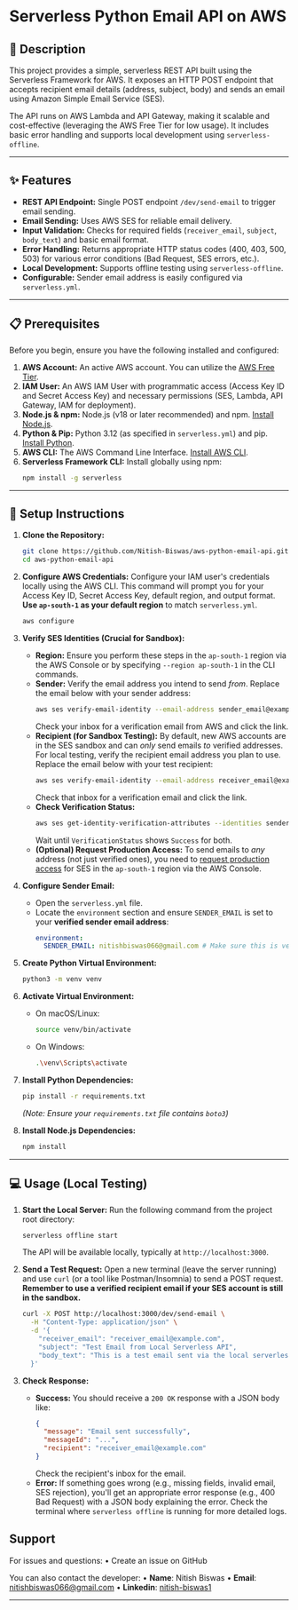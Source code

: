 # Serverless Python Email API on AWS

## 📜 Description

This project provides a simple, serverless REST API built using the Serverless Framework for AWS. It exposes an HTTP POST endpoint that accepts recipient email details (address, subject, body) and sends an email using Amazon Simple Email Service (SES).

The API runs on AWS Lambda and API Gateway, making it scalable and cost-effective (leveraging the AWS Free Tier for low usage). It includes basic error handling and supports local development using `serverless-offline`.

---

## ✨ Features

* **REST API Endpoint:** Single POST endpoint `/dev/send-email` to trigger email sending.
* **Email Sending:** Uses AWS SES for reliable email delivery.
* **Input Validation:** Checks for required fields (`receiver_email`, `subject`, `body_text`) and basic email format.
* **Error Handling:** Returns appropriate HTTP status codes (400, 403, 500, 503) for various error conditions (Bad Request, SES errors, etc.).
* **Local Development:** Supports offline testing using `serverless-offline`.
* **Configurable:** Sender email address is easily configured via `serverless.yml`.

---

## 📋 Prerequisites

Before you begin, ensure you have the following installed and configured:

1.  **AWS Account:** An active AWS account. You can utilize the [AWS Free Tier](https://aws.amazon.com/free/).
2.  **IAM User:** An AWS IAM User with programmatic access (Access Key ID and Secret Access Key) and necessary permissions (SES, Lambda, API Gateway, IAM for deployment).
3.  **Node.js & npm:** Node.js (v18 or later recommended) and npm. [Install Node.js](https://nodejs.org/).
4.  **Python & Pip:** Python 3.12 (as specified in `serverless.yml`) and pip. [Install Python](https://www.python.org/).
5.  **AWS CLI:** The AWS Command Line Interface. [Install AWS CLI](https://aws.amazon.com/cli/).
6.  **Serverless Framework CLI:** Install globally using npm:
    ```bash
    npm install -g serverless
    ```

---

## 🚀 Setup Instructions

1.  **Clone the Repository:**
    ```bash
    git clone https://github.com/Nitish-Biswas/aws-python-email-api.git
    cd aws-python-email-api
    ```

2.  **Configure AWS Credentials:** Configure your IAM user's credentials locally using the AWS CLI. This command will prompt you for your Access Key ID, Secret Access Key, default region, and output format. **Use `ap-south-1` as your default region** to match `serverless.yml`.
    ```bash
    aws configure
    ```

3.  **Verify SES Identities (Crucial for Sandbox):**
    * **Region:** Ensure you perform these steps in the `ap-south-1` region via the AWS Console or by specifying `--region ap-south-1` in the CLI commands.
    * **Sender:** Verify the email address you intend to send *from*. Replace the email below with your sender address:
        ```bash
        aws ses verify-email-identity --email-address sender_email@example.com
        ```
        Check your inbox for a verification email from AWS and click the link.
    * **Recipient (for Sandbox Testing):** By default, new AWS accounts are in the SES sandbox and can *only* send emails *to* verified addresses. For local testing, verify the recipient email address you plan to use. Replace the email below with your test recipient:
        ```bash
        aws ses verify-email-identity --email-address receiver_email@example.com
        ```
        Check that inbox for a verification email and click the link.
    * **Check Verification Status:**
        ```bash
        aws ses get-identity-verification-attributes --identities sender_email@example.com receiver_email@example.com
        ```
        Wait until `VerificationStatus` shows `Success` for both.
    * **(Optional) Request Production Access:** To send emails to *any* address (not just verified ones), you need to [request production access](https://docs.aws.amazon.com/ses/latest/dg/request-production-access.html) for SES in the `ap-south-1` region via the AWS Console.

4.  **Configure Sender Email:**
    * Open the `serverless.yml` file.
    * Locate the `environment` section and ensure `SENDER_EMAIL` is set to your **verified sender email address**:
        ```yaml
        environment:
          SENDER_EMAIL: nitishbiswas066@gmail.com # Make sure this is verified in SES ap-south-1
        ```

5.  **Create Python Virtual Environment:**
    ```bash
    python3 -m venv venv
    ```

6.  **Activate Virtual Environment:**
    * On macOS/Linux:
        ```bash
        source venv/bin/activate
        ```
    * On Windows:
        ```bash
        .\venv\Scripts\activate
        ```

7.  **Install Python Dependencies:**
    ```bash
    pip install -r requirements.txt
    ```
    *(Note: Ensure your `requirements.txt` file contains `boto3`)*

8.  **Install Node.js Dependencies:**
    ```bash
    npm install
    ```

---

## 💻 Usage (Local Testing)

1.  **Start the Local Server:** Run the following command from the project root directory:
    ```bash
    serverless offline start
    ```
    The API will be available locally, typically at `http://localhost:3000`.

2.  **Send a Test Request:** Open a new terminal (leave the server running) and use `curl` (or a tool like Postman/Insomnia) to send a POST request. **Remember to use a verified recipient email if your SES account is still in the sandbox.**

    ```bash
    curl -X POST http://localhost:3000/dev/send-email \
      -H "Content-Type: application/json" \
      -d '{
        "receiver_email": "receiver_email@example.com",
        "subject": "Test Email from Local Serverless API",
        "body_text": "This is a test email sent via the local serverless setup!"
      }'
    ```

3.  **Check Response:**
    * **Success:** You should receive a `200 OK` response with a JSON body like:
        ```json
        {
          "message": "Email sent successfully",
          "messageId": "...",
          "recipient": "receiver_email@example.com"
        }
        ```
        Check the recipient's inbox for the email.
    * **Error:** If something goes wrong (e.g., missing fields, invalid email, SES rejection), you'll get an appropriate error response (e.g., 400 Bad Request) with a JSON body explaining the error. Check the terminal where `serverless offline` is running for more detailed logs.

## Support
For issues and questions:
• Create an issue on GitHub

You can also contact the developer:
• **Name**: Nitish Biswas
• **Email**: nitishbiswas066@gmail.com
• **Linkedin**: [nitish-biswas1](https://www.linkedin.com/in/nitish-biswas1/)

---
